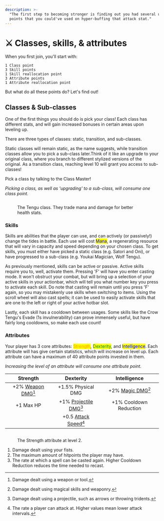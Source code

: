 ```yaml
---
description: >-
  "The first step to becoming stronger is finding out you had several unspent
  points that you could've used on hyper-buffing that attack stat."
---
```


# ⚔ Classes, skills, & attributes

When you first join, you'll start with:

```
1 Class point
3 Skill points
1 Skill reallocation point
3 Attribute points
1 Attribute reallocation point
```

But what do all these points do? Let's find out!

## Classes & Sub-classes

One of the first things you should do is pick your class! Each class has different stats, and will gain increased bonuses in certain areas upon leveling up.&#x20;

There are three types of classes: static, transition, and sub-classes.

Static classes will remain static, as the name suggests, while transition classes allow you to pick a sub-class later.Think of it like an upgrade to your original class, where you branch to different stylized versions of the original. As a transition class, reaching level 10 will grant you access to sub-classes!&#x20;

Pick a class by talking to the Class Master!

_Picking a class, as well as 'upgrading' to a sub-class, will consume one class point._

<figure><img src="https://files.gitbook.com/v0/b/gitbook-x-prod.appspot.com/o/spaces%2F9Rvj8NErmxKcRM2LPRy8%2Fuploads%2FYMqWpHriJVDIkDVEtBVV%2Ftengu.png?alt=media&#x26;token=ba28662c-8f5b-41d2-bc7e-927d8a61b9c8" alt=""><figcaption><p>The Tengu class. They trade mana and damage for better health stats.</p></figcaption></figure>

### Skills

Skills are abilities that the player can use, and can actively (or passively!) change the tides in battle. Each use will cost <mark style="color:blue;">Mana</mark>, a regenerating resource that will vary in capacity and speed depending on your chosen class. To get skills, you must either have picked a static class (e.g. Satori and Oni), or have progressed to a sub-class (e.g. Youkai Magician, Wolf Tengu).&#x20;

As previously mentioned, skills can be active or passive. Active skills require you to, well, activate them. Pressing 'F' will have you enter casting mode. It won't obstruct your combat, but will bring up a selection of your active skills in your actionbar, which will tell you what number key you press to activate each skill. Do note that casting will remain until you press 'F' again, so you may mistakenly use skills when switching to items. Using the scroll wheel will also cast spells; it can be used to easily activate skills that are one to the left or right of your active hotbar slot.

Lastly, each skill has a cooldown between usages. Some skills like the Crow Tengu's Evade (1s invulnerability) can prove immensely useful, but have fairly long cooldowns, so make each use count!

### Attributes <a href="#attributes" id="attributes"></a>

Your player has 3 core attributes: <mark style="color:orange;">Strength</mark>, <mark style="color:green;">Dexterity</mark>, and <mark style="color:blue;">Intelligence</mark>. Each attribute will has give certain statistics, which will increase on level up. Each attribute can have a maximum of 40 attribute points invested in them.

_Increasing the level of an attribute will consume one attribute point._

|                 Strength                 |                   Dexterity                  |               Intelligence              |
| :--------------------------------------: | :------------------------------------------: | :-------------------------------------: |
| +2% [Weapon DMG](#user-content-fn-1)[^1] |              +1.5% Physical DMG              | +2% [Magic DMG](#user-content-fn-2)[^2] |
|                 +1 Max HP                | +1% [Projectile DMG](#user-content-fn-3)[^3] |          +1% Cooldown Reduction         |
|                                          |  +0.5 [Attack Speed](#user-content-fn-4)[^4] |                                         |

<figure><img src="https://files.gitbook.com/v0/b/gitbook-x-prod.appspot.com/o/spaces%2F9Rvj8NErmxKcRM2LPRy8%2Fuploads%2FtRCWSOM3V3IpeOU3y6Ky%2Fimage.png?alt=media&#x26;token=78e8bb05-be81-45c3-8abb-a5b15294a6b7" alt=""><figcaption><p>The Strength attribute at level 2.</p></figcaption></figure>

1. Damage dealt using your fists.
2. The maximum amount of hitpoints the player may have.
3. The rate at which a spell can be casted again. Higher Cooldown Reduction reduces the time needed to recast.

[^1]: Damage dealt using a weapon or tool.

[^2]: Damage dealt using magical skills and weaponry.

[^3]: Damage dealt using a projectile, such as arrows or throwing tridents.

[^4]: The rate a player can attack at. Higher values mean lower attack intervals.
